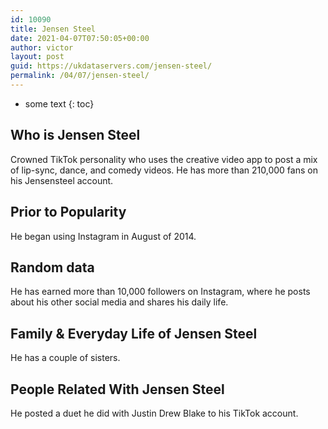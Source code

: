 ```yaml
---
id: 10090
title: Jensen Steel
date: 2021-04-07T07:50:05+00:00
author: victor
layout: post
guid: https://ukdataservers.com/jensen-steel/
permalink: /04/07/jensen-steel/
---
```


* some text
{: toc}


## Who is Jensen Steel



Crowned TikTok personality who uses the creative video app to post a mix of lip-sync, dance, and comedy videos. He has more than 210,000 fans on his Jensensteel account.

                
                
                
## Prior to Popularity



He began using Instagram in August of 2014.

                
                
                
## Random data



He has earned more than 10,000 followers on Instagram, where he posts about his other social media and shares his daily life.

                
                
                
## Family & Everyday Life of Jensen Steel



He has a couple of sisters.

                
                
                
## People Related With Jensen Steel



He posted a duet he did with Justin Drew Blake to his TikTok account.

                
              
            
          
          
          